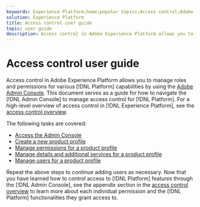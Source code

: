 ```yaml
---
keywords: Experience Platform;home;popular topics;Access control;Adobe admin console
solution: Experience Platform
title: Access control user guide
topic: user guide
description: Access control in Adobe Experience Platform allows you to manage roles and permissions for various Platform capabilities by using the Adobe Admin Console. This document serves as a guide for how to navigate the Admin Console to manage access control for Platform.
---
```


# Access control user guide

Access control in Adobe Experience Platform allows you to manage roles and permissions for various [!DNL Platform] capabilities by using the [Adobe Admin Console](https://adminconsole.adobe.com). This document serves as a guide for how to navigate the [!DNL Admin Console] to manage access control for [!DNL Platform]. For a high-level overview of access control in [!DNL Experience Platform], see the [access control overview](./../home.md).

The following tasks are covered:

- [Access the Admin Console](./browse.md)
- [Create a new product profile](./create-profile.md)
- [Manage permissions for a product profile](./permissions.md)
- [Manage details and additional services for a product profile](./details-and-services.md)
- [Manage users for a product profile](./users.md)

Repeat the above steps to continue adding users as necessary. Now that you have learned how to control access to [!DNL Platform] features through the [!DNL Admin Console], see the appendix section in the [access control overview](../home.md) to learn more about each individual permission and the [!DNL Platform] functionalities they grant access to.